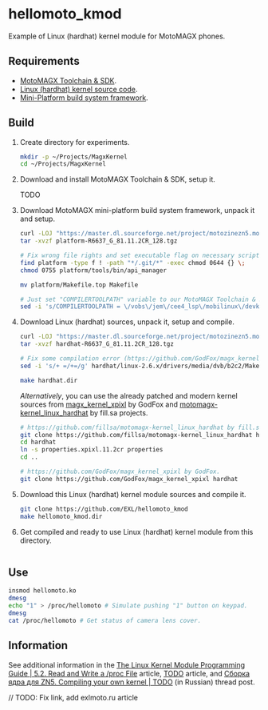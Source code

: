 hellomoto_kmod
==============

Example of Linux (hardhat) kernel module for MotoMAGX phones.

## Requirements

* [MotoMAGX Toolchain & SDK](TODO).
* [Linux (hardhat) kernel source code](https://sourceforge.net/projects/motozinezn5.motorola/files/MOTOZINE%20ZN5/R6637_G_81.11.2CR_128/hardhat-R6637_G_81.11.2CR_128.tgz/download).
* [Mini-Platform build system framework](https://sourceforge.net/projects/motozinezn5.motorola/files/MOTOZINE%20ZN5/R6637_G_81.11.2CR_128/platform-R6637_G_81.11.2CR_128.tgz/download).

## Build

1. Create directory for experiments.

    ```bash
    mkdir -p ~/Projects/MagxKernel
    cd ~/Projects/MagxKernel
    ```

2. Download and install MotoMAGX Toolchain & SDK, setup it.

    TODO

3. Download MotoMAGX mini-platform build system framework, unpack it and setup.

    ```bash
    curl -LOJ "https://master.dl.sourceforge.net/project/motozinezn5.motorola/MOTOZINE%20ZN5/R6637_G_81.11.2CR_128/platform-R6637_G_81.11.2CR_128.tgz"
    tar -xvzf platform-R6637_G_81.11.2CR_128.tgz

    # Fix wrong file rights and set executable flag on necessary script.
    find platform -type f ! -path "*/.git/*" -exec chmod 0644 {} \;
    chmod 0755 platform/tools/bin/api_manager

    mv platform/Makefile.top Makefile

    # Just set "COMPILERTOOLPATH" variable to our MotoMAGX Toolchain & SDK.
    sed -i 's/COMPILERTOOLPATH = \/vobs\/jem\/cee4_lsp\/mobilinux\/devkit\/arm\/v6_vfp_le\/bin/COMPILERTOOLPATH = \/arm-eabi\/bin/g' Makefile
    ```

4. Download Linux (hardhat) sources, unpack it, setup and compile.

    ```bash
    curl -LOJ "https://master.dl.sourceforge.net/project/motozinezn5.motorola/MOTOZINE%20ZN5/R6637_G_81.11.2CR_128/hardhat-R6637_G_81.11.2CR_128.tgz"
    tar -xvzf hardhat-R6637_G_81.11.2CR_128.tgz

    # Fix some compilation error (https://github.com/GodFox/magx_kernel_xpixl/pull/1) via pathing vanilla file.
    sed -i 's/+ =/+=/g' hardhat/linux-2.6.x/drivers/media/dvb/b2c2/Makefile

    make hardhat.dir
    ```

    *Alternatively*, you can use the already patched and modern kernel sources from [magx_kernel_xpixl](https://github.com/GodFox/magx_kernel_xpixl) by GodFox and [motomagx-kernel_linux_hardhat](https://github.com/fillsa/motomagx-kernel_linux_hardhat) by fill.sa projects.

    ```bash
    # https://github.com/fillsa/motomagx-kernel_linux_hardhat by fill.sa.
    git clone https://github.com/fillsa/motomagx-kernel_linux_hardhat hardhat
    cd hardhat
    ln -s properties.xpixl.11.2cr properties
    cd ..

    # https://github.com/GodFox/magx_kernel_xpixl by GodFox.
    git clone https://github.com/GodFox/magx_kernel_xpixl hardhat
    ```

5. Download this Linux (hardhat) kernel module sources and compile it.

    ```bash
    git clone https://github.com/EXL/hellomoto_kmod
    make hellomoto_kmod.dir
    ```

6. Get compiled and ready to use Linux (hardhat) kernel module from this directory.

    ```bash
    ```

## Use

```bash
insmod hellomoto.ko
dmesg
echo "1" > /proc/hellomoto # Simulate pushing "1" button on keypad.
dmesg
cat /proc/hellomoto # Get status of camera lens cover.
```

## Information

See additional information in the [The Linux Kernel Module Programming Guide | 5.2. Read and Write a /proc File](https://linux.die.net/lkmpg/x769.html) article, [TODO](https://exlmoto/TODO) article, and [Сборка ядра для ZN5. Compiling your own kernel | TODO](https://forum.motofan.ru/index.php?showtopic=178297) (in Russian) thread post.

// TODO: Fix link, add exlmoto.ru article
